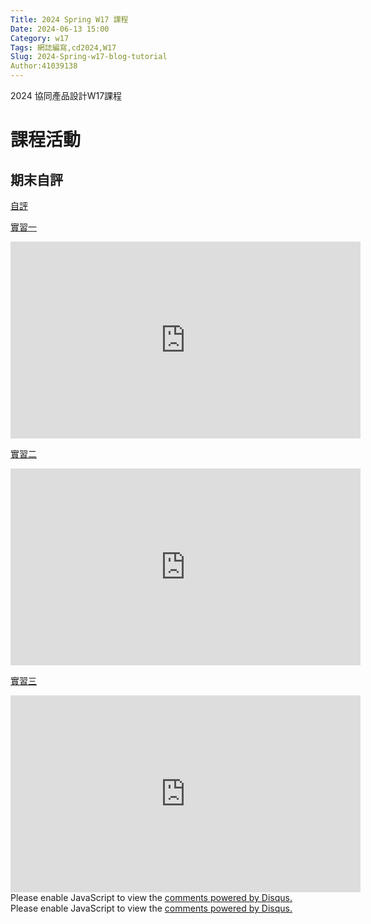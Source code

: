 ```yaml
---
Title: 2024 Spring W17 課程
Date: 2024-06-13 15:00
Category: w17
Tags: 網誌編寫,cd2024,W17
Slug: 2024-Spring-w17-blog-tutorial
Author:41039138
---
```


2024 協同產品設計W17課程

<!-- PELICAN_END_SUMMARY -->

# 課程活動


## 期末自評

[自評](https://forms.gle/kLp6CUyn9xy6ybRy6)


[實習一](https://www.youtube.com/watch?v=LdYhzhe-eEs)

<iframe width="560" height="315" src="https://www.youtube.com/embed/LdYhzhe-eEs?si=XZGPpMcrpYEhNKa8" title="YouTube video player" frameborder="0" allow="accelerometer; autoplay; clipboard-write; encrypted-media; gyroscope; picture-in-picture; web-share" referrerpolicy="strict-origin-when-cross-origin" allowfullscreen></iframe>

[實習二](https://www.youtube.com/watch?v=lKLA0nLA_8M)


<iframe width="560" height="315" src="https://www.youtube.com/embed/lKLA0nLA_8M?si=JINUjKtLaOA4zdXL" title="YouTube video player" frameborder="0" allow="accelerometer; autoplay; clipboard-write; encrypted-media; gyroscope; picture-in-picture; web-share" referrerpolicy="strict-origin-when-cross-origin" allowfullscreen></iframe>

[實習三](https://www.youtube.com/watch?v=-RXvD20jy50)

<iframe width="560" height="315" src="https://www.youtube.com/embed/-RXvD20jy50?si=nPCqYnYgm8pn937o" title="YouTube video player" frameborder="0" allow="accelerometer; autoplay; clipboard-write; encrypted-media; gyroscope; picture-in-picture; web-share" referrerpolicy="strict-origin-when-cross-origin" allowfullscreen></iframe>






<div id="disqus_thread"></div>
<script>
    /**  
    *  RECOMMENDED CONFIGURATION VARIABLES: EDIT AND UNCOMMENT THE SECTION BELOW TO INSERT DYNAMIC VALUES FROM YOUR PLATFORM OR CMS.
    *  LEARN WHY DEFINING THESE VARIABLES IS IMPORTANT: https://disqus.com/admin/universalcode/#configuration-variables    */
    /*
    var disqus_config = function () {
    this.page.url = PAGE_URL;  // Replace PAGE_URL with your page's canonical URL variable
    this.page.identifier = PAGE_IDENTIFIER; // Replace PAGE_IDENTIFIER with your page's unique identifier variable
    };
    */
    (function() { // DON'T EDIT BELOW THIS LINE
    var d = document, s = d.createElement('script');
    s.src = 'https://https-github-com-gujiafeng-github-io-cd2024.disqus.com/embed.js';
    s.setAttribute('data-timestamp', +new Date());
    (d.head || d.body).appendChild(s);
    })();
</script>
<noscript>Please enable JavaScript to view the <a href="https://disqus.com/?ref_noscript">comments powered by Disqus.</a></noscript>




<div id="disqus_thread"></div>
<script>
    /**  
    *  RECOMMENDED CONFIGURATION VARIABLES: EDIT AND UNCOMMENT THE SECTION BELOW TO INSERT DYNAMIC VALUES FROM YOUR PLATFORM OR CMS.
    *  LEARN WHY DEFINING THESE VARIABLES IS IMPORTANT: https://disqus.com/admin/universalcode/#configuration-variables    */
    /*
    var disqus_config = function () {
    this.page.url = PAGE_URL;  // Replace PAGE_URL with your page's canonical URL variable
    this.page.identifier = PAGE_IDENTIFIER; // Replace PAGE_IDENTIFIER with your page's unique identifier variable
    };
    */
    (function() { // DON'T EDIT BELOW THIS LINE
    var d = document, s = d.createElement('script');
    s.src = 'https://https-github-com-gujiafeng-github-io-cd2024.disqus.com/embed.js';
    s.setAttribute('data-timestamp', +new Date());
    (d.head || d.body).appendChild(s);
    })();
</script>
<noscript>Please enable JavaScript to view the <a href="https://disqus.com/?ref_noscript">comments powered by Disqus.</a></noscript>